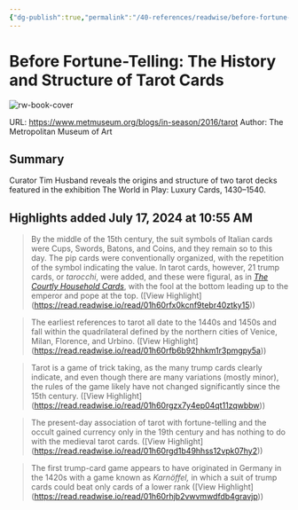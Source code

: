 ```yaml
---
{"dg-publish":true,"permalink":"/40-references/readwise/before-fortune-telling-the-history-and-structure-of-tarot-cards/","tags":["rw/articles"]}
---
```


# Before Fortune-Telling: The History and Structure of Tarot Cards

![rw-book-cover](http://www.metmuseum.org/-/media/images/blogs/in-season/2016/world-in-play/post-6/queen-of-swords.jpg?sc_lang=en)
  
URL: https://www.metmuseum.org/blogs/in-season/2016/tarot
Author: The Metropolitan Museum of Art

## Summary

Curator Tim Husband reveals the origins and structure of two tarot decks featured in the exhibition The World in Play: Luxury Cards, 1430–1540.

## Highlights added July 17, 2024 at 10:55 AM
>By the middle of the 15th century, the suit symbols of Italian cards were Cups, Swords, Batons, and Coins, and they remain so to this day. The pip cards were conventionally organized, with the repetition of the symbol indicating the value. In tarot cards, however, 21 trump cards, or *tarocchi*, were added, and these were figural, as in *[The Courtly Household Cards](https://www.metmuseum.org/blogs/in-season/2016/hunt-and-house)*, with the fool at the bottom leading up to the emperor and pope at the top. ([View Highlight] (https://read.readwise.io/read/01h60rfx0kcnf9tebr40ztky15))


>The earliest references to tarot all date to the 1440s and 1450s and fall within the quadrilateral defined by the northern cities of Venice, Milan, Florence, and Urbino. ([View Highlight] (https://read.readwise.io/read/01h60rfb6b92hhkm1r3pmgpy5a))


>Tarot is a game of trick taking, as the many trump cards clearly indicate, and even though there are many variations (mostly minor), the rules of the game likely have not changed significantly since the 15th century. ([View Highlight] (https://read.readwise.io/read/01h60rgzx7y4ep04qt11zqwbbw))


>The present-day association of tarot with fortune-telling and the occult gained currency only in the 19th century and has nothing to do with the medieval tarot cards. ([View Highlight] (https://read.readwise.io/read/01h60rgd1b49hhss12vpk07hy2))


>The first trump-card game appears to have originated in Germany in the 1420s with a game known as *Karnöffel,* in which a suit of trump cards could beat only cards of a lower rank ([View Highlight] (https://read.readwise.io/read/01h60rhjb2vwvmwdfdb4gravjp))


